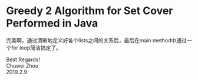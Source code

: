 # Greedy 2 Algorithm for Set Cover Performed in Java                                  
完美啊，通过清晰地定义好各个lists之间的关系后，最后在main method中通过一个for loop简洁搞定了。

                     
Best Regards!                              
Chuwei Zhou                
2019.2.9                  
